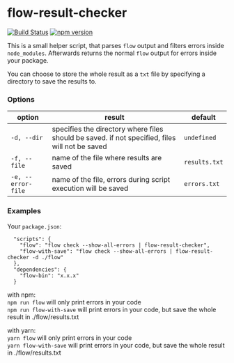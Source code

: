 # flow-result-checker

[![Build Status](https://travis-ci.org/jbreckel/flow-result-checker.svg?branch=master)](https://travis-ci.org/jbreckel/flow-result-checker)
[![npm version](https://badge.fury.io/js/flow-result-checker.svg)](https://badge.fury.io/js/flow-result-checker)

This is a small helper script, that parses `flow` output and filters errors inside `node_modules`.
Afterwards returns the normal `flow` output for errors inside your package.

You can choose to store the whole result as a `txt` file by specifying a directory to save the results to.

### Options

| option | result | default |
|---|---|---|
| `-d, --dir` | specifies the directory where files should be saved. if not specified, files will not be saved | `undefined` |
| `-f, --file` | name of the file where results are saved | `results.txt` |
| `-e, --error-file` | name of the file, errors during script execution will be saved | `errors.txt` |


### Examples

Your `package.json`:
```
  "scripts": {
    "flow": "flow check --show-all-errors | flow-result-checker",
    "flow-with-save": "flow check --show-all-errors | flow-result-checker -d ./flow"
  },
  "dependencies": {
    "flow-bin": "x.x.x"
  }
```

with npm:  
`npm run flow` will only print errors in your code  
`npm run flow-with-save` will print errors in your code, but save the whole result in ./flow/results.txt


with yarn:  
`yarn flow` will only print errors in your code  
`yarn flow-with-save` will print errors in your code, but save the whole result in ./flow/results.txt
